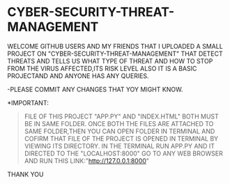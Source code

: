 # CYBER-SECURITY-THREAT-MANAGEMENT

WELCOME GITHUB USERS AND MY FRIENDS THAT I UPLOADED A SMALL PROJECT ON "CYBER-SECURITY-THREAT-MANAGEMENT" THAT DETECT THREATS AND TELLS US WHAT TYPE OF THREAT AND HOW TO STOP FROM THE VIRUS AFFECTED,ITS RISK LEVEL ALSO IT IS A BASIC PROJECTAND AND ANYONE HAS ANY QUERIES.

-PLEASE COMMIT ANY CHANGES THAT YOY MIGHT KNOW.

*IMPORTANT:
>FILE OF THIS PROJECT "APP.PY" AND "INDEX.HTML" BOTH MUST BE IN SAME FOLDER.
>ONCE BOTH THE FILES ARE ATTACHED TO SAME FOLDER,THEN YOU CAN OPEN FOLDER IN TERMINAL AND COFIRM THAT FILE OF THE PROJECT IS OPENED IN TERMINAL BY VIEWING ITS DIRECTORY.
>IN THE TERMINAL RUN APP.PY AND IT DIRECTED TO THE "LOCALHOST:8000"
>GO TO ANY WEB BROWSER AND RUN THIS LINK:"http://127.0.0.1:8000"

THANK YOU
